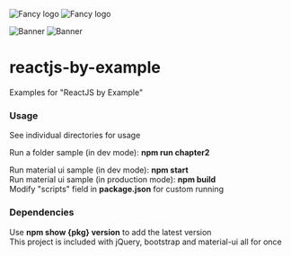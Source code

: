 ![Fancy logo](https://github.com/stefanjudis/github-light-dark-image-example/raw/main/dark.png#gh-dark-mode-only)
![Fancy logo](https://github.com/stefanjudis/github-light-dark-image-example/raw/main/light.png#gh-light-mode-only)

![Banner](https://github.com/stefanjudis/github-light-dark-image-example/raw/main/dark.png#gh-dark-mode-only)
![Banner](https://orai.io/images/logos/logo-full-h-light.png#gh-light-mode-only)



reactjs-by-example
===========

Examples for "ReactJS by Example"

### Usage

See individual directories for usage  

Run a folder sample (in dev mode): **npm run chapter2**  

Run material ui sample (in dev mode): **npm start**  
Run material ui sample (in production mode): **npm build**  
Modify "scripts" field in **package.json** for custom running  


### Dependencies  

Use **npm show {pkg} version** to add the latest version  
This project is included with jQuery, bootstrap and material-ui all for once


